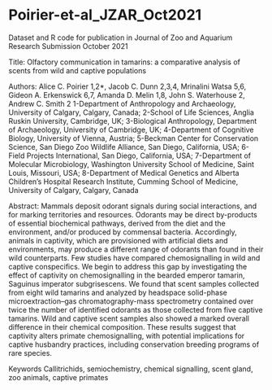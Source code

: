 # Poirier-et-al_JZAR_Oct2021
Dataset and R code for publication in Journal of Zoo and Aquarium Research
Submission October 2021

Title: 
Olfactory communication in tamarins: a comparative analysis of scents from wild and captive populations

Authors: 
Alice C. Poirier 1,2*, Jacob C. Dunn 2,3,4, Mrinalini Watsa 5,6, Gideon A. Erkenswick 6,7, Amanda D. Melin 1,8, John S. Waterhouse 2, Andrew C. Smith 2
1-Department of Anthropology and Archaeology, University of Calgary, Calgary, Canada; 2-School of Life Sciences, Anglia Ruskin University, Cambridge, UK; 3-Biological Anthropology, Department of Archaeology, University of Cambridge, UK; 4-Department of Cognitive Biology, University of Vienna, Austria; 5-Beckman Center for Conservation Science, San Diego Zoo Wildlife Alliance, San Diego, California, USA; 6-Field Projects International, San Diego, California, USA; 7-Department of Molecular Microbiology, Washington University School of Medicine, Saint Louis, Missouri, USA; 8-Department of Medical Genetics and Alberta Children’s Hospital Research Institute, Cumming School of Medicine, University of Calgary, Calgary, Canada

Abstract:
Mammals deposit odorant signals during social interactions, and for marking territories and resources. Odorants may be direct by-products of essential biochemical pathways, derived from the diet and the environment, and/or produced by commensal bacteria. Accordingly, animals in captivity, which are provisioned with artificial diets and environments, may produce a different range of odorants than found in their wild counterparts. Few studies have compared chemosignalling in wild and captive conspecifics. We begin to address this gap by investigating the effect of captivity on chemosignalling in the bearded emperor tamarin, Saguinus imperator subgrisescens. We found that scent samples collected from eight wild tamarins and analyzed by headspace solid-phase microextraction–gas chromatography-mass spectrometry contained over twice the number of identified odorants as those collected from five captive tamarins. Wild and captive scent samples also showed a marked overall difference in their chemical composition. These results suggest that captivity alters primate chemosignalling, with potential implications for captive husbandry practices, including conservation breeding programs of rare species.

Keywords
Callitrichids, semiochemistry, chemical signalling, scent gland, zoo animals, captive primates
